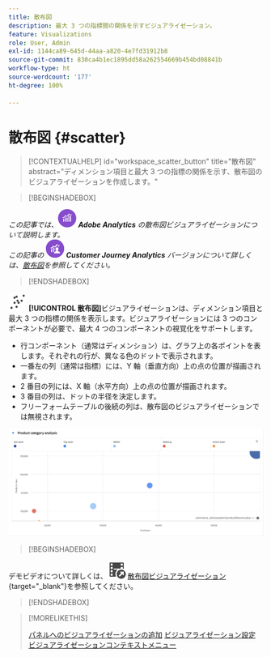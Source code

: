 ```yaml
---
title: 散布図
description: 最大 3 つの指標間の関係を示すビジュアライゼーション。
feature: Visualizations
role: User, Admin
exl-id: 1144ca89-645d-44aa-a820-4e7fd31912b8
source-git-commit: 830ca4b1ec1895dd58a262554669b454bd08841b
workflow-type: ht
source-wordcount: '177'
ht-degree: 100%

---
```


# 散布図 {#scatter}

<!-- markdownlint-disable MD034 -->

>[!CONTEXTUALHELP]
>id="workspace_scatter_button"
>title="散布図"
>abstract="ディメンション項目と最大 3 つの指標の関係を示す、散布図のビジュアライゼーションを作成します。"

<!-- markdownlint-enable MD034 -->


>[!BEGINSHADEBOX]

_この記事では、_![AdobeAnalytics](/help/assets/icons/AdobeAnalytics.svg) _**Adobe Analytics** の散布図ビジュアライゼーションについて説明します。_<br/>_この記事の_ ![CustomerJourneyAnalytics](/help/assets/icons/CustomerJourneyAnalytics.svg) _**Customer Journey Analytics** バージョンについて詳しくは、[散布図](https://experienceleague.adobe.com/ja/docs/analytics-platform/using/cja-workspace/visualizations/scatterplot)を参照してください。_

>[!ENDSHADEBOX]


![GraphScatter](/help/assets/icons/GraphScatter.svg) **[!UICONTROL 散布図]**&#x200B;ビジュアライゼーションは、ディメンション項目と最大 3 つの指標の関係を表示します。ビジュアライゼーションには 3 つのコンポーネントが必要で、最大 4 つのコンポーネントの視覚化をサポートします。

* 行コンポーネント（通常はディメンション）は、グラフ上の各ポイントを表します。それぞれの行が、異なる色のドットで表示されます。
* 一番左の列（通常は指標）には、Y 軸（垂直方向）上の点の位置が描画されます。
* 2 番目の列には、X 軸（水平方向）上の点の位置が描画されます。
* 3 番目の列は、ドットの半径を決定します。
* フリーフォームテーブルの後続の列は、散布図のビジュアライゼーションでは無視されます。

![複数のディメンション項目を表示する散布図の例](assets/scatter.png)


>[!BEGINSHADEBOX]

デモビデオについて詳しくは、![VideoCheckedOut](/help/assets/icons/VideoCheckedOut.svg) [散布図ビジュアライゼーション](https://video.tv.adobe.com/v/3417455/?quality=12&captions=jpn){target="_blank"}を参照してください。

>[!ENDSHADEBOX]


>[!MORELIKETHIS]
>
>[パネルへのビジュアライゼーションの追加](/help/analyze/analysis-workspace/visualizations/freeform-analysis-visualizations.md#add-visualizations-to-a-panel)
>[ビジュアライゼーション設定](/help/analyze/analysis-workspace/visualizations/freeform-analysis-visualizations.md#settings)
>[ビジュアライゼーションコンテキストメニュー](/help/analyze/analysis-workspace/visualizations/freeform-analysis-visualizations.md#context-menu)
>
